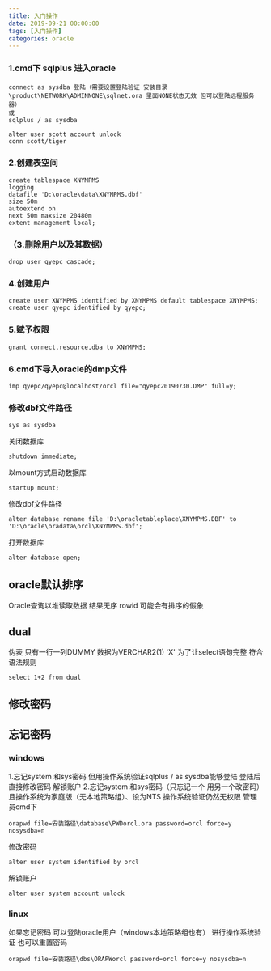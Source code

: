 ```yaml
---
title: 入门操作
date: 2019-09-21 00:00:00
tags: [入门操作]
categories: oracle
---
```


### 1.cmd下 sqlplus 进入oracle
    connect as sysdba 登陆（需要设置登陆验证 安装目录\product\NETWORK\ADMINNONE\sqlnet.ora 里面NONE状态无效 但可以登陆远程服务器）
    或
    sqlplus / as sysdba
    
    alter user scott account unlock
    conn scott/tiger

### 2.创建表空间
    create tablespace XNYMPMS
    logging 
    datafile 'D:\oracle\data\XNYMPMS.dbf' 
    size 50m 
    autoextend on 
    next 50m maxsize 20480m 
    extent management local;
### （3.删除用户以及其数据）
    drop user qyepc cascade;
### 4.创建用户
    create user XNYMPMS identified by XNYMPMS default tablespace XNYMPMS;
    create user qyepc identified by qyepc;

### 5.赋予权限
    grant connect,resource,dba to XNYMPMS; 

### 6.cmd下导入oracle的dmp文件
    imp qyepc/qyepc@localhost/orcl file="qyepc20190730.DMP" full=y;


### 修改dbf文件路径
    sys as sysdba
关闭数据库

    shutdown immediate;
以mount方式启动数据库

    startup mount;
修改dbf文件路径

    alter database rename file 'D:\oracletableplace\XNYMPMS.DBF' to 'D:\oracle\oradata\orcl\XNYMPMS.dbf';
打开数据库

    alter database open;

## oracle默认排序
Oracle查询以堆读取数据 结果无序  rowid 可能会有排序的假象

## dual
伪表 只有一行一列DUMMY 数据为VERCHAR2(1) 'X'   为了让select语句完整 符合语法规则
    
    select 1+2 from dual

## 修改密码


## 忘记密码

### windows
1.忘记system 和sys密码 但用操作系统验证sqlplus / as sysdba能够登陆
	登陆后直接修改密码 解锁账户
2.忘记system 和sys密码（只忘记一个 用另一个改密码）且操作系统为家庭版（无本地策略组）、设为NTS 操作系统验证仍然无权限
管理员cmd下
	
	orapwd file=安装路径\database\PWDorcl.ora password=orcl force=y nosysdba=n
修改密码

    alter user system identified by orcl
解锁账户

	alter user system account unlock
### linux
如果忘记密码 可以登陆oracle用户（windows本地策略组也有） 进行操作系统验证
也可以重置密码
    
    orapwd file=安装路径\dbs\ORAPWorcl password=orcl force=y nosysdba=n
